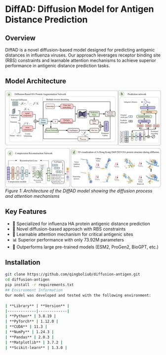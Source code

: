 # DiffAD: Diffusion Model for Antigen Distance Prediction

## Overview
DiffAD is a novel diffusion-based model designed for predicting antigenic distances in influenza viruses. Our approach leverages receptor binding site (RBS) constraints and learnable attention mechanisms to achieve superior performance in antigenic distance prediction tasks.

## Model Architecture
![Model Architecture](/model.png)
*Figure 1: Architecture of the DiffAD model showing the diffusion process and attention mechanisms*

## Key Features
- 🧬 Specialized for influenza HA protein antigenic distance prediction
- 🔄 Novel diffusion-based approach with RBS constraints
- 🎯 Learnable attention mechanism for critical antigenic sites
- 📊 Superior performance with only 73.92M parameters
- 🚀 Outperforms large pre-trained models (ESM2, ProGen2, BioGPT, etc.)

## Installation
```bash
git clone https://github.com/qingboliuO/diffusion-antigen.git
cd diffusion-antigen
pip install -r requirements.txt
## Environment Information
Our model was developed and tested with the following environment:

| **Library** | **Version** |
|-------------|-------------|
| **Python** | 3.8.19 |
| **PyTorch** | 1.12.0 |
| **CUDA** | 11.3 |
| **NumPy** | 1.24.3 |
| **Pandas** | 2.0.3 |
| **Matplotlib** | 3.7.2 |
| **Scikit-learn** | 1.3.0 |
